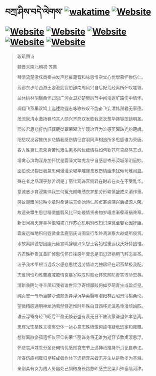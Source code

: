 # བཀྲ་ཤིས་བདེ་ལེགས་	[![wakatime](https://wakatime.com/badge/user/5043ee4a-e361-4607-9d47-d557f2005d05.svg)](https://wakatime.com/@5043ee4a-e361-4607-9d47-d557f2005d05)	[![Website](https://img.shields.io/website?label=&up_color=orange&up_message=Tianchi&url=https%3A%2F%2Fshields.io)](https://tianchi.aliyun.com/home/science/scienceDetail?userId=1095279182618)	[![Website](https://img.shields.io/website?label=&up_color=gay&up_message=Yuque&url=https%3A%2F%2Fshields.io)](https://www.yuque.com/ivanaxu)	[![Website](https://img.shields.io/website?label=&up_color=brown&up_message=Leetcode&url=https%3A%2F%2Fshields.io)](https://leetcode.cn/u/ivanaxu)	[![Website](https://img.shields.io/website?label=&up_color=violet&up_message=AIstudio&url=https%3A%2F%2Fshields.io)](https://aistudio.baidu.com/aistudio/personalcenter/thirdview/979775)	[![Website](https://img.shields.io/website?label=&up_color=red&up_message=Gitee&url=https%3A%2F%2Fshields.io)](https://gitee.com/IvanaXu)	[![Website](https://img.shields.io/website?label=&up_color=yellow&up_message=Monkeytype&url=https%3A%2F%2Fshields.io)](https://monkeytype.com/profile/IvanaXu)
> 璇玑图诗
>
> 魏晋末南北朝初·苏蕙
>
> 琴清流楚激弦商秦曲发声悲摧藏音和咏思惟空堂心忧增慕怀惨伤仁。
> 
> 芳廊东步阶西游王姿淑窈窕伯邵南周风兴自后妃荒经离所怀叹嗟智。
> 
> 兰休桃林阴翳桑怀归思广河女卫郑楚樊厉节中闱淫遐旷路伤中情怀。
> 
> 凋翔飞燕巢双鸠土迤逶路遐志咏歌长叹不能奋飞妄清帏房君无家德。
> 
> 茂流泉清水激扬眷颀其人硕兴齐商双发歌我衮衣想华饰容朗镜明圣。
> 
> 熙长君思悲好仇旧蕤葳桀翠荣曜流华观冶容为谁感英曜珠光纷葩虞。
> 
> 阳愁叹发容摧伤乡悲情我感伤情征宫羽同声相追所多思感谁为荣唐。
> 
> 春方殊离仁君荣身苦惟艰生患多殷忧缠情将如何钦苍穹誓终笃志贞。
> 
> 墙禽心滨均深身加怀忧是婴藻文繁虎龙宁自感思岑形荧城荣明庭妙。
> 
> 面伯改汉物日我兼思何漫漫荣曜华雕旌孜孜伤情幽未犹倾苟难闱显。
> 
> 殊在者之品润乎愁苦艰是丁丽壮观饰容侧君在时岩在炎在不受乱华。
> 
> 意诚惑步育浸集悴我生何冤充颜曜绣衣梦想劳形峻慎盛戒义消作重。
> 
> 感故昵飘施愆殃少章时桑诗端无终始诗仁颜贞寒嵯深兴后姬源人荣。
> 
> 故遗亲飘生思愆精徽盛翳风比平始璇情贤丧物岁峨虑渐孽班祸谗章。
> 
> 新旧闻离天罪辜神恨昭盛兴作苏心玑明别改知识深微至嬖女因奸臣。
> 
> 霜废远微地积何遐微业孟鹿丽氏诗图显行华终凋渊察大赵婕所佞贤。
> 
> 水故离隔德怨因幽元倾宣鸣辞理兴义怨士容始松重远伐氏好恃凶惟。
> 
> 齐君殊乔贵其备旷悼思伤怀日往感年衰念是旧愆涯祸用飞辞恣害圣。
> 
> 洁子我木平根当远叹水感悲思忧远劳情谁为独居经在昭燕辇极我配。
> 
> 志惟同谁均难苦离戚戚情哀慕岁殊叹时贱女怀欢网防青实汉骄忠英。
> 
> 清新衾阴匀寻辛凤知我者谁世异浮寄倾鄙贱何如罗萌青生成盈贞皇。
> 
> 纯贞志一专所当麟沙流颓逝异浮沉华英翳曜潜阳林西昭景薄榆桑伦。
> 
> 望微精感通明神龙驰若然倏逝惟时年殊白日西移光滋愚谗漫顽凶匹。
> 
> 谁云浮寄身轻飞昭亏不盈无倏必盛有衰无日不陂流蒙谦退休孝慈离。
> 
> 思辉光饬桀殊文德离忠体一达心意志殊愤激何施电疑危远家和雍飘。
> 
> 想群离散妾孤遗怀仪容仰俯荣华丽饰身将无谁为逝容节敦贞淑思浮。
> 
> 怀悲哀声殊乖分圣赀何情忧感惟哀志节上通神祇推持所贞记自恭江。
> 
> 所春伤应翔雁归皇辞成者作体下遗葑菲采者无差生从是敬孝为基湘。
> 
> 亲刚柔有女为贱人房幽处己悯微身长路悲旷感生民梁山殊塞隔河津。
